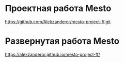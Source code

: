 # Проектная работа Mesto
https://github.com/Alekzanderor/mesto-project-ff.git
# Развернутая работа Mesto
https://alekzanderor.github.io/mesto-project-ff/